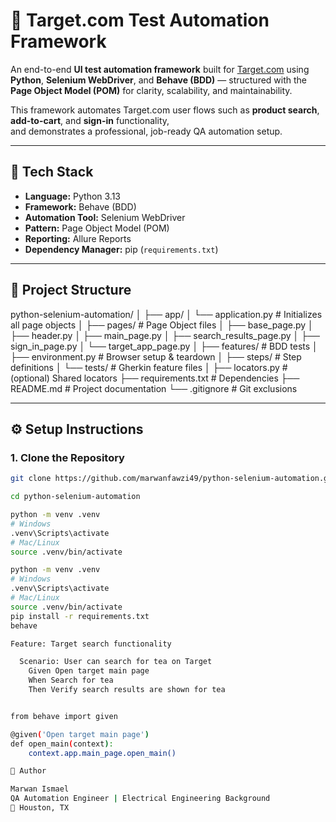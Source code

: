  # 🧪 Target.com Test Automation Framework

An end-to-end **UI test automation framework** built for [Target.com](https://www.target.com/) using  
**Python**, **Selenium WebDriver**, and **Behave (BDD)** — structured with the **Page Object Model (POM)** for clarity, scalability, and maintainability.

This framework automates Target.com user flows such as **product search**, **add-to-cart**, and **sign-in** functionality,  
and demonstrates a professional, job-ready QA automation setup.

---

## 🧰 Tech Stack
- **Language:** Python 3.13  
- **Framework:** Behave (BDD)  
- **Automation Tool:** Selenium WebDriver  
- **Pattern:** Page Object Model (POM)  
- **Reporting:** Allure Reports  
- **Dependency Manager:** pip (`requirements.txt`)

---

## 📁 Project Structure

python-selenium-automation/
│
├── app/
│ └── application.py # Initializes all page objects
│
├── pages/ # Page Object files
│ ├── base_page.py
│ ├── header.py
│ ├── main_page.py
│ ├── search_results_page.py
│ ├── sign_in_page.py
│ └── target_app_page.py
│
├── features/ # BDD tests
│ ├── environment.py # Browser setup & teardown
│ ├── steps/ # Step definitions
│ └── tests/ # Gherkin feature files
│
├── locators.py # (optional) Shared locators
├── requirements.txt # Dependencies
├── README.md # Project documentation
└── .gitignore # Git exclusions


---

## ⚙️ Setup Instructions

### 1. Clone the Repository
```bash
git clone https://github.com/marwanfawzi49/python-selenium-automation.git

cd python-selenium-automation

python -m venv .venv
# Windows
.venv\Scripts\activate
# Mac/Linux
source .venv/bin/activate

python -m venv .venv
# Windows
.venv\Scripts\activate
# Mac/Linux
source .venv/bin/activate
pip install -r requirements.txt
behave

Feature: Target search functionality

  Scenario: User can search for tea on Target
    Given Open target main page
    When Search for tea
    Then Verify search results are shown for tea


from behave import given

@given('Open target main page')
def open_main(context):
    context.app.main_page.open_main()

👤 Author

Marwan Ismael
QA Automation Engineer | Electrical Engineering Background
📍 Houston, TX
